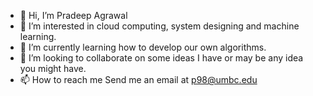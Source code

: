 - 👋 Hi, I’m Pradeep Agrawal
- 👀 I’m interested in cloud computing, system designing and machine learning.
- 🌱 I’m currently learning how to develop our own algorithms.
- 💞️ I’m looking to collaborate on some ideas I have or may be any idea you might have.
- 📫 How to reach me 
Send me an email at p98@umbc.edu

<!---
p98a/p98a is a ✨ special ✨ repository because its `README.md` (this file) appears on your GitHub profile.
You can click the Preview link to take a look at your changes.
--->
